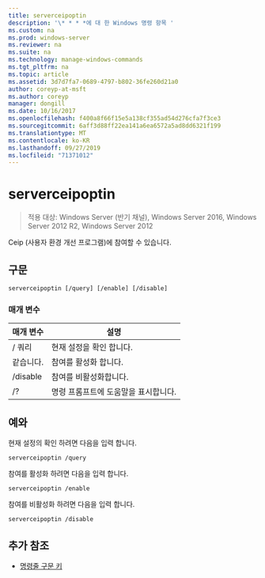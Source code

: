 ```yaml
---
title: serverceipoptin
description: '\* * * *에 대 한 Windows 명령 항목 '
ms.custom: na
ms.prod: windows-server
ms.reviewer: na
ms.suite: na
ms.technology: manage-windows-commands
ms.tgt_pltfrm: na
ms.topic: article
ms.assetid: 3d7d7fa7-0689-4797-b802-36fe260d21a0
author: coreyp-at-msft
ms.author: coreyp
manager: dongill
ms.date: 10/16/2017
ms.openlocfilehash: f400a8f66f15e5a138cf355ad54d276cfa7f3ce3
ms.sourcegitcommit: 6aff3d88ff22ea141a6ea6572a5ad8dd6321f199
ms.translationtype: MT
ms.contentlocale: ko-KR
ms.lasthandoff: 09/27/2019
ms.locfileid: "71371012"
---
```

# <a name="serverceipoptin"></a>serverceipoptin

>적용 대상: Windows Server (반기 채널), Windows Server 2016, Windows Server 2012 R2, Windows Server 2012

Ceip (사용자 환경 개선 프로그램)에 참여할 수 있습니다.
## <a name="syntax"></a>구문
```
serverceipoptin [/query] [/enable] [/disable]
```
### <a name="parameters"></a>매개 변수
|매개 변수|설명|
|-------|--------|
|/ 쿼리|현재 설정을 확인 합니다.|
|같습니다.|참여를 활성화 합니다.|
|/disable|참여를 비활성화합니다.|
|/?|명령 프롬프트에 도움말을 표시합니다.|
## <a name="BKMK_Examples"></a>예와
현재 설정의 확인 하려면 다음을 입력 합니다.
```
serverceipoptin /query
```
참여를 활성화 하려면 다음을 입력 합니다.
```
serverceipoptin /enable
```
참여를 비활성화 하려면 다음을 입력 합니다.
```
serverceipoptin /disable
```
## <a name="additional-references"></a>추가 참조
-   [명령줄 구문 키](command-line-syntax-key.md)

